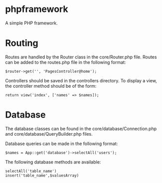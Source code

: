 # phpframework

A simple PHP framework.

# Routing

Routes are handled by the Router class in the core/Router.php file.  Routes can be added to the routes.php file in the following format:

```
$router->get('', 'PagesController@home');
```

Controllers should be saved in the controllers directory.  To display a view, the controller method should be of the form:

```
return view('index', ['names' => $names]);
```

# Database

The database classes can be found in the core/database/Connection.php and core/database/QueryBuilder.php files.

Database queries can be made in the following format:

```
$names = App::get('database')->selectAll('users');
```

The following database methods are available:

```
selectAll('table_name')
insert('table_name',$valuesArray)
```
